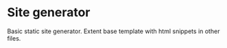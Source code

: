 # Site generator

Basic static site generator.
Extent base template with html snippets in other files. 